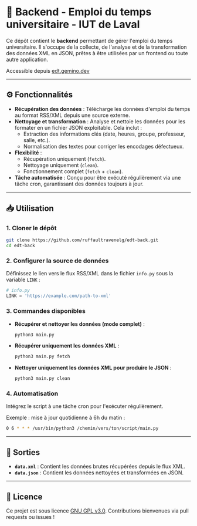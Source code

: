 # 📅 Backend - Emploi du temps universitaire - IUT de Laval

Ce dépôt contient le **backend** permettant de gérer l'emploi du temps universitaire. Il s'occupe de la collecte, de l'analyse et de la transformation des données XML en JSON, prêtes à être utilisées par un frontend ou toute autre application.

Accessible depuis [edt.gemino.dev](https://edt.gemino.dev)

---

## ⚙️ Fonctionnalités

- **Récupération des données** : Télécharge les données d'emploi du temps au format RSS/XML depuis une source externe.
- **Nettoyage et transformation** : Analyse et nettoie les données pour les formater en un fichier JSON exploitable. Cela inclut :
  - Extraction des informations clés (date, heures, groupe, professeur, salle, etc.).
  - Normalisation des textes pour corriger les encodages défectueux.
- **Flexibilité** :
  - Récupération uniquement (`fetch`).
  - Nettoyage uniquement (`clean`).
  - Fonctionnement complet (`fetch` + `clean`).
- **Tâche automatisée** : Conçu pour être exécuté régulièrement via une tâche cron, garantissant des données toujours à jour.

---

## 📥 Utilisation

### 1. **Cloner le dépôt**
```bash
git clone https://github.com/ruffaultravenelg/edt-back.git
cd edt-back
```

### 2. **Configurer la source de données**
Définissez le lien vers le flux RSS/XML dans le fichier `info.py` sous la variable `LINK` :
```python
# info.py
LINK = 'https://example.com/path-to-xml'
```

### 3. **Commandes disponibles**
- **Récupérer et nettoyer les données (mode complet)** :
  ```bash
  python3 main.py
  ```
- **Récupérer uniquement les données XML** :
  ```bash
  python3 main.py fetch
  ```
- **Nettoyer uniquement les données XML pour produire le JSON** :
  ```bash
  python3 main.py clean
  ```

### 4. **Automatisation**
Intégrez le script à une tâche cron pour l'exécuter régulièrement.

Exemple : mise à jour quotidienne à 6h du matin :
```bash
0 6 * * * /usr/bin/python3 /chemin/vers/ton/script/main.py
```

---

## 📂 Sorties

- **`data.xml`** : Contient les données brutes récupérées depuis le flux XML.
- **`data.json`** : Contient les données nettoyées et transformées en JSON.

---

## 📄 Licence

Ce projet est sous licence [GNU GPL v3.0](LICENSE). Contributions bienvenues via pull requests ou issues !
